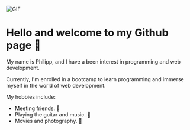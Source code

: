 ![GIF](https://media.giphy.com/media/3o6ZtpxSZbQRRnwCKQ/giphy.gif)

# Hello and welcome to my Github page :wave:

My name is Philipp, and I have a been interest in programming and web development.

Currently, I'm enrolled in a bootcamp to learn programming and immerse myself in the world of web development.

My hobbies include:

- Meeting friends. 🙌
- Playing the guitar and music. 🎵
- Movies and photography. 🎥


